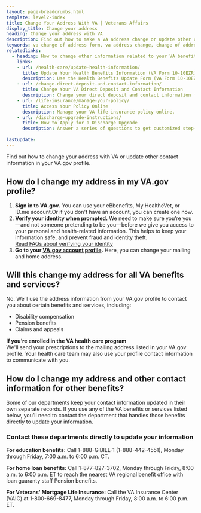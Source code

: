 ```yaml
---
layout: page-breadcrumbs.html
template: level2-index
title: Change Your Address With VA | Veterans Affairs
display_title: Change your address
heading: Change your address with VA
description: Find out how to make a VA address change or update other contact information in your VA.gov profile. 
keywords: va change of address form, va address change, change of address va, va benefits change of address, va address change form, how do i change my address with the va, va benefits address change
relatedlinks: 
  - heading: How to change other information related to your VA benefits
    links:
    - url: /health-care/update-health-information/
      title: Update Your Health Benefits Information (VA Form 10-10EZR)
      description: Use the Health Benefits Update Form (VA Form 10-10EZR) to update your personal, financial, and insurance information after you’re enrolled in VA health care.
    - url: /change-direct-deposit-and-contact-information/
      title: Change Your VA Direct Deposit and Contact Information
      description: Change your direct deposit and contact information for certain VA benefits online.
    - url: /life-insurance/manage-your-policy/
      title: Access Your Policy Online
      description: Manage your VA life insurance policy online.
    - url: /discharge-upgrade-instructions/
      title: How to Apply for a Discharge Upgrade
      description: Answer a series of questions to get customized step-by-step instructions on how to apply for a discharge upgrade or correction. 
         
lastupdate:
---
```


<div itemscope itemtype="http://schema.org/FAQPage">
<div itemprop="description" class="va-introtext">

Find out how to change your address with VA or update other contact information in your VA.gov profile.

</div>

<h2 itemprop="name">How do I change my address in my VA.gov profile?</h2>
<div itemprop="acceptedAnswer" itemscope itemtype="http://schema.org/Answer">
<div itemprop="text">

<ol class="process">
  <li class="process-step list-one"><strong>Sign in to VA.gov.</strong> You can use your eBbenefits, My HealtheVet, or ID.me account.Or if you don't have an account, you can create one now.</li>
  <li class="process-step list-two"><strong>Verify your identity when prompted.</strong> We need to make sure you’re you—and not someone pretending to be you—before we give you access to your personal and health-related information. This helps to keep your information safe, and prevent fraud and identity theft. <br> <a href="/sign-in-faq">Read FAQs about verifying your identity</a></li>
  <li class="process-step list-three"><strong>Go to your <a href="/profile/">VA.gov account profile</a>.</strong> Here, you can change your mailing and home address.
  </li>
</ol>

</ul>
</div>
</div>
<h2 itemprop="name">Will this change my address for all VA benefits and services?</h2>
<div itemprop="acceptedAnswer" itemscope itemtype="http://schema.org/Answer">
<div itemprop="text">
  
No. We’ll use the address information from your VA.gov profile to contact you about certain benefits and services, including:
<ul>
  <li>Disability compensation</li>
  <li>Pension benefits</li>
  <li>Claims and appeals</li>  
</ul>

<strong>If you’re enrolled in the VA health care program</strong> <br>
We'll send your prescriptions to the mailing address listed in your VA.gov profile. Your health care team may also use your profile contact information to communicate with you.

</div>
</div>
</div>

<h2 itemprop="name">How do I change my address and other contact information for other benefits?</h2>
<div itemprop="acceptedAnswer" itemscope itemtype="http://schema.org/Answer">
<div itemprop="text">
  
Some of our departments keep your contact information updated in their own separate records. If you use any of the VA benefits or services listed below, you’ll need to contact the department that handles those benefits directly to update your information. 

<h3>Contact these departments directly to update your information</h3>

<strong>For education benefits:</strong> Call 1-888-GIBILL-1 (1-888-442-4551), Monday through Friday, 7:00 a.m. to 6:00 p.m. CT.

<strong>For home loan benefits:</strong> Call 1-877-827-3702, Monday through Friday, 8:00 a.m. to 6:00 p.m. ET to reach the nearest VA regional benefit office with loan guaranty staff Pension benefits.

<strong>For Veterans' Mortgage Life Insurance:</strong> Call the VA Insurance Center (VAIC) at 1-800-669-8477, Monday through Friday, 8:00 a.m. to 6:00 p.m. ET.

</div>
</div>
</div>
</div>
  
  
